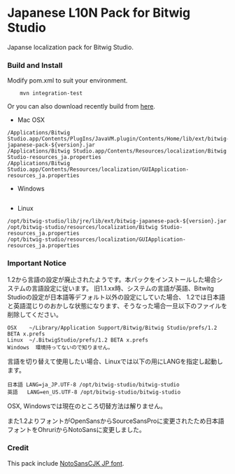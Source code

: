 Japanese L10N Pack for Bitwig Studio
================

Japanse localization pack for Bitwig Studio.

### Build and Install

Modify pom.xml to suit your environment.

```
    mvn integration-test
```
Or you can also download recently build from [here](https://www.dropbox.com/sh/6stkj1n9670qvx8/AAAnXeUKrLX4nreH8sQhvuCqa).

* Mac OSX
```
/Applications/Bitwig Studio.app/Contents/PlugIns/JavaVM.plugin/Contents/Home/lib/ext/bitwig-japanese-pack-${version}.jar
/Applications/Bitwig Studio.app/Contents/Resources/localization/Bitwig Studio-resources_ja.properties
/Applications/Bitwig Studio.app/Contents/Resources/localization/GUIApplication-resources_ja.properties
```

* Windows
```
```

* Linux
```
/opt/bitwig-studio/lib/jre/lib/ext/bitwig-japanese-pack-${version}.jar
/opt/bitwig-studio/resources/localization/Bitwig Studio-resources_ja.properties
/opt/bitwig-studio/resources/localization/GUIApplication-resources_ja.properties
```

### Important Notice
1.2から言語の設定が廃止されたようです。本パックをインストールした場合システムの言語設定に従います。
旧1.1.xx時、システムの言語が英語、Bitwitg Studioの設定が日本語等デフォルト以外の設定にしていた場合、
1.2では日本語と英語混じりのおかしな状態になります、そうなった場合一旦以下のファイルを削除してください。
```
OSX    ~/Library/Application Support/Bitwig/Bitwig Studio/prefs/1.2 BETA x.prefs
Linux  ~/.BitwigStudio/prefs/1.2 BETA x.prefs
Windows  環境持ってないので知りません。
```
言語を切り替えて使用したい場合、Linuxでは以下の用にLANGを指定し起動します。
```
日本語 LANG=ja_JP.UTF-8 /opt/bitwig-studio/bitwig-studio
英語   LANG=en_US.UTF-8 /opt/bitwig-studio/bitwig-studio
```
OSX, Windowsでは現在のところ切替方法は解りません。

また1.2よりフォントがOpenSansからSourceSansProに変更されたため日本語フォントをOhruriからNotoSansに変更しました。

### Credit
This pack include [NotoSansCJK JP font](https://www.google.com/get/noto).
